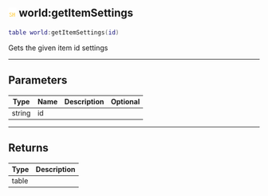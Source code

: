 ## ![shared](.gitbook/assets/shared.png) world:getItemSettings


```lua
table world:getItemSettings(id)
```

Gets the given item id settings


------
## Parameters

| Type   | Name | Description              | Optional |
| ------ | ---- | ------------------------ | -------: |
| string | id |  |  |

------
## Returns

| Type | Description |
| ---- | ----------: |
| table |  |

